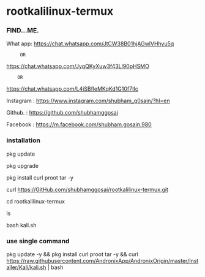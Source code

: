 # rootkalilinux-termux


### FIND...ME.


What app:
https://chat.whatsapp.com/JtCW38B01hjAGwlVHhyu5q

         OR

https://chat.whatsapp.com/JyqQKyXuw3f43Ll90pHSMO

        OR

https://chat.whatsapp.com/L4iSBfleMKqKd1G10f7IIc


Instagram : https://www.instagram.com/shubham_g0sain/?hl=en

Github.   : https://github.com/shubhamggosai

Facebook  : https://m.facebook.com/shubham.gosain.980



### installation
 pkg update

 pkg upgrade

 pkg install curl proot tar -y

 curl https://GitHub.com/shubhamggosai/rootkalilinux-termux.git
 
 cd rootkalilinux-termux
 
 ls

 bash kali.sh
 
### use single command

 pkg update -y && pkg install curl proot tar -y && curl https://raw.githubusercontent.com/AndronixApp/AndronixOrigin/master/Installer/Kali/kali.sh | bash
